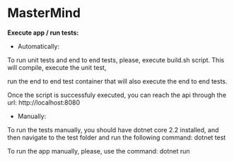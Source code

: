 
# MasterMind

  

**Execute app / run tests:**

  

 - Automatically:

  

To run unit tests and end to end tests, please, execute build.sh script. This will compile, execute the unit test,

run the end to end test container that will also execute the end to end tests.

Once the script is successfuly executed, you can reach the api through the url: http://localhost:8080

  

- Manually:

  

To run the tests manually, you should have dotnet core 2.2 installed, and then navigate to the test folder and run the following command: dotnet test

To run the app manually, please, use the command: dotnet run